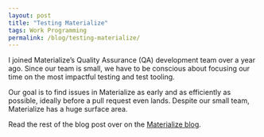 ```yaml
---
layout: post
title: "Testing Materialize"
tags: Work Programming
permalink: /blog/testing-materialize/
---
```

I joined Materialize’s Quality Assurance (QA) development team over a year ago. Since our team is small, we have to be conscious about focusing our time on the most impactful testing and test tooling. 

Our goal is to find issues in Materialize as early and as efficiently as possible, ideally before a pull request even lands. Despite our small team, Materialize has a huge surface area.

Read the rest of the blog post over on the [Materialize blog](https://materialize.com/blog/qa-process-overview/).
